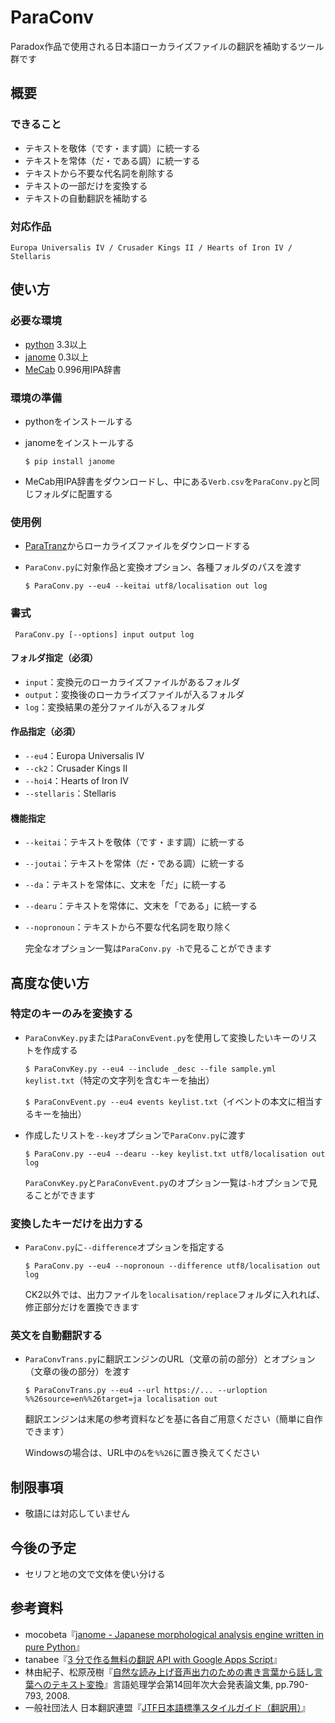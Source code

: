 # ParaConv
Paradox作品で使用される日本語ローカライズファイルの翻訳を補助するツール群です

## 概要

### できること

- テキストを敬体（です・ます調）に統一する
- テキストを常体（だ・である調）に統一する
- テキストから不要な代名詞を削除する
- テキストの一部だけを変換する
- テキストの自動翻訳を補助する

### 対応作品

    Europa Universalis IV / Crusader Kings II / Hearts of Iron IV / Stellaris

## 使い方

### 必要な環境

 - [python](https://www.python.org) 3.3以上
 - [janome](https://mocobeta.github.io/janome/) 0.3以上
 - [MeCab](http://taku910.github.io/mecab/) 0.996用IPA辞書

### 環境の準備

 - pythonをインストールする
 - janomeをインストールする

     `$ pip install janome`

 - MeCab用IPA辞書をダウンロードし、中にある`Verb.csv`を`ParaConv.py`と同じフォルダに配置する

### 使用例

 - [ParaTranz](https://paratranz.cn/projects)からローカライズファイルをダウンロードする
 - `ParaConv.py`に対象作品と変換オプション、各種フォルダのパスを渡す

     `$ ParaConv.py --eu4 --keitai utf8/localisation out log`

### 書式

     ParaConv.py [--options] input output log

#### フォルダ指定（必須）

 - `input`：変換元のローカライズファイルがあるフォルダ
 - `output`：変換後のローカライズファイルが入るフォルダ
 - `log`：変換結果の差分ファイルが入るフォルダ

#### 作品指定（必須）

 - `--eu4`：Europa Universalis IV
 - `--ck2`：Crusader Kings II
 - `--hoi4`：Hearts of Iron IV
 - `--stellaris`：Stellaris

#### 機能指定

 - `--keitai`：テキストを敬体（です・ます調）に統一する
 - `--joutai`：テキストを常体（だ・である調）に統一する
 - `--da`：テキストを常体に、文末を「だ」に統一する
 - `--dearu`：テキストを常体に、文末を「である」に統一する
 - `--nopronoun`：テキストから不要な代名詞を取り除く

    完全なオプション一覧は`ParaConv.py -h`で見ることができます

## 高度な使い方

### 特定のキーのみを変換する

 - `ParaConvKey.py`または`ParaConvEvent.py`を使用して変換したいキーのリストを作成する

     `$ ParaConvKey.py --eu4 --include _desc --file sample.yml keylist.txt`（特定の文字列を含むキーを抽出）

     `$ ParaConvEvent.py --eu4 events keylist.txt`（イベントの本文に相当するキーを抽出）

 - 作成したリストを`--key`オプションで`ParaConv.py`に渡す

     `$ ParaConv.py --eu4 --dearu --key keylist.txt utf8/localisation out log`

    `ParaConvKey.py`と`ParaConvEvent.py`のオプション一覧は`-h`オプションで見ることができます

### 変換したキーだけを出力する

 - `ParaConv.py`に`--difference`オプションを指定する
 
    `$ ParaConv.py --eu4 --nopronoun --difference utf8/localisation out log`
 
    CK2以外では、出力ファイルを`localisation/replace`フォルダに入れれば、修正部分だけを置換できます

### 英文を自動翻訳する

 - `ParaConvTrans.py`に翻訳エンジンのURL（文章の前の部分）とオプション（文章の後の部分）を渡す

    `$ ParaConvTrans.py --eu4 --url https://... --urloption %%26source=en%%26target=ja localisation out`

    翻訳エンジンは末尾の参考資料などを基に各自ご用意ください（簡単に自作できます）

    Windowsの場合は、URL中の`&`を`%%26`に置き換えてください

## 制限事項

 - 敬語には対応していません

## 今後の予定

 - セリフと地の文で文体を使い分ける

## 参考資料

 - mocobeta『[janome - Japanese morphological analysis engine written in pure Python](https://github.com/mocobeta/janome)』
 - tanabee『[3 分で作る無料の翻訳 API with Google Apps Script](https://qiita.com/tanabee/items/c79c5c28ba0537112922)』
 - 林由紀子、松原茂樹『[自然な読み上げ音声出力のための書き言葉から話し言葉へのテキスト変換](http://slp.itc.nagoya-u.ac.jp/web/papers/2007/hayashi_SLP66.pdf)』言語処理学会第14回年次大会発表論文集, pp.790-793, 2008.
 - 一般社団法人 日本翻訳連盟『[JTF日本語標準スタイルガイド（翻訳用）](https://www.jtf.jp/jp/style_guide/pdf/jtf_style_guide.pdf)』
